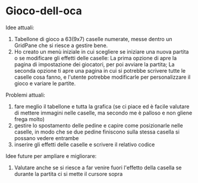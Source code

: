 # Gioco-dell-oca

Idee attuali:
1) Tabellone di gioco a 63(9x7) caselle numerate, messe dentro un GridPane che si riesce a gestire bene.
2) Ho creato un menù iniziale in cui scegliere se iniziare una nuova partita o se modificare gli effetti delle caselle:
La prima opzione di apre la pagina di impostazione dei giocatori, per poi avviare la partita;
La seconda opzione ti apre una pagina in cui si potrebbe scrivere tutte le caselle cosa fanno, e l'utente potrebbe modificarle per personalizzare il gioco e variare le partite.

Problemi attuali: 
1) fare meglio il tabellone e tutta la grafica (se ci piace ed è facile valutare di mettere immagini nelle caselle, ma secondo me è palloso e non gliene frega molto)
2) gestire lo spostamento delle pedine e capire come posizionarle nelle caselle, in modo che se due pedine finiscono sulla stessa casella si possano vedere entrambe
3) inserire gli effetti delle caselle e scrivere il relativo codice

Idee future per ampliare e migliorare:
1) Valutare anche se si riesce a far venire fuori l'effetto della casella se durante la partita ci si mette il cursore sopra